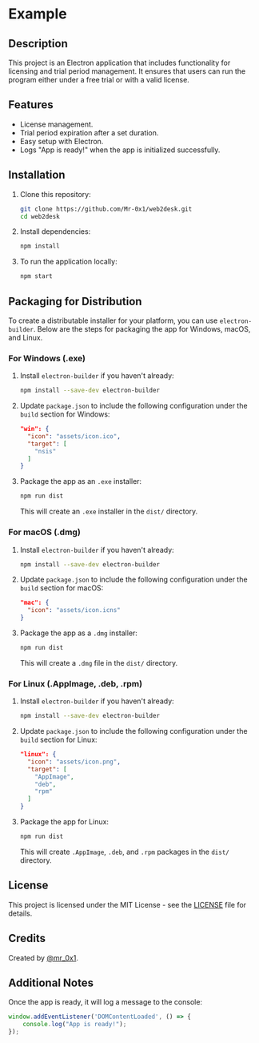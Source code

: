 
# Example

## Description
This project is an Electron application that includes functionality for licensing and trial period management. It ensures that users can run the program either under a free trial or with a valid license.

## Features
- License management.
- Trial period expiration after a set duration.
- Easy setup with Electron.
- Logs "App is ready!" when the app is initialized successfully.

## Installation

1. Clone this repository:
   ```bash
   git clone https://github.com/Mr-0x1/web2desk.git
   cd web2desk
   ```

2. Install dependencies:
   ```bash
   npm install
   ```

3. To run the application locally:
   ```bash
   npm start
   ```

## Packaging for Distribution

To create a distributable installer for your platform, you can use `electron-builder`. Below are the steps for packaging the app for Windows, macOS, and Linux.

### For Windows (.exe)

1. Install `electron-builder` if you haven't already:
   ```bash
   npm install --save-dev electron-builder
   ```

2. Update `package.json` to include the following configuration under the `build` section for Windows:
   ```json
   "win": {
     "icon": "assets/icon.ico",
     "target": [
       "nsis"
     ]
   }
   ```

3. Package the app as an `.exe` installer:
   ```bash
   npm run dist
   ```

   This will create an `.exe` installer in the `dist/` directory.

### For macOS (.dmg)

1. Install `electron-builder` if you haven't already:
   ```bash
   npm install --save-dev electron-builder
   ```

2. Update `package.json` to include the following configuration under the `build` section for macOS:
   ```json
   "mac": {
     "icon": "assets/icon.icns"
   }
   ```

3. Package the app as a `.dmg` installer:
   ```bash
   npm run dist
   ```

   This will create a `.dmg` file in the `dist/` directory.

### For Linux (.AppImage, .deb, .rpm)

1. Install `electron-builder` if you haven't already:
   ```bash
   npm install --save-dev electron-builder
   ```

2. Update `package.json` to include the following configuration under the `build` section for Linux:
   ```json
   "linux": {
     "icon": "assets/icon.png",
     "target": [
       "AppImage",
       "deb",
       "rpm"
     ]
   }
   ```

3. Package the app for Linux:
   ```bash
   npm run dist
   ```

   This will create `.AppImage`, `.deb`, and `.rpm` packages in the `dist/` directory.

## License
This project is licensed under the MIT License - see the [LICENSE](LICENSE) file for details.

## Credits
Created by [@mr_0x1](https://github.com/Mr-0x1).

## Additional Notes
Once the app is ready, it will log a message to the console:
```javascript
window.addEventListener('DOMContentLoaded', () => {
    console.log("App is ready!");
});
```
